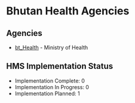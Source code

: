 # Bhutan Health Agencies

## Agencies

- [bt_Health](bt_Health/index.md) - Ministry of Health

## HMS Implementation Status

- Implementation Complete: 0
- Implementation In Progress: 0
- Implementation Planned: 1
